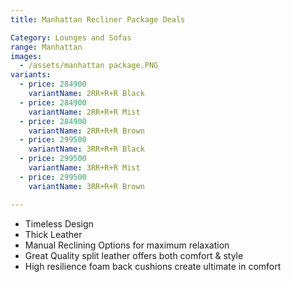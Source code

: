 ```yaml
---
title: Manhattan Recliner Package Deals

Category: Lounges and Sofas
range: Manhattan
images:
  - /assets/manhattan package.PNG
variants:
  - price: 284900
    variantName: 2RR+R+R Black
  - price: 284900
    variantName: 2RR+R+R Mist
  - price: 284900
    variantName: 2RR+R+R Brown
  - price: 299500
    variantName: 3RR+R+R Black
  - price: 299500
    variantName: 3RR+R+R Mist
  - price: 299500
    variantName: 3RR+R+R Brown

---
```

* Timeless Design
* Thick Leather
* Manual Reclining Options for maximum relaxation
* Great Quality split leather offers both comfort & style
* High resilience foam back cushions create ultimate in comfort